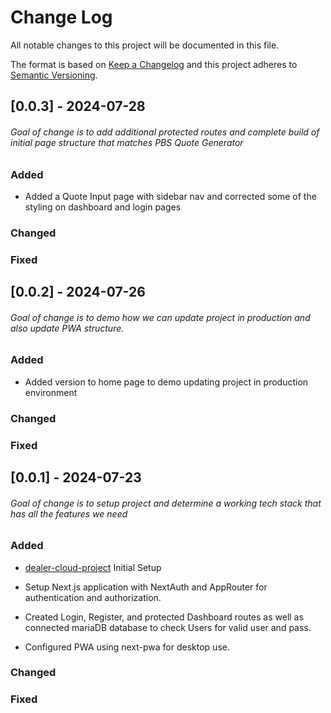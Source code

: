 
# Change Log
All notable changes to this project will be documented in this file.
 
The format is based on [Keep a Changelog](http://keepachangelog.com/)
and this project adheres to [Semantic Versioning](http://semver.org/).

## [0.0.3] - 2024-07-28

###### Goal of change is to add additional protected routes and complete build of initial page structure that matches PBS Quote Generator

### Added
  - Added a Quote Input page with sidebar nav and corrected some of the styling on dashboard and login pages
### Changed
 
### Fixed

## [0.0.2] - 2024-07-26

###### Goal of change is to demo how we can update project in production and also update PWA structure.

### Added 
- Added version to home page to demo updating project in production environment
  
### Changed
 
### Fixed
 
## [0.0.1] - 2024-07-23
  
###### Goal of change is to setup project and determine a working tech stack that has all the features we need

### Added

- [dealer-cloud-project](http://github.com/Temel00/dealer-cloud-project)
  Initial Setup

- Setup Next.js application with NextAuth and AppRouter for authentication and authorization.
- Created Login, Register, and protected Dashboard routes as well as connected mariaDB database to check Users for valid user and pass.
- Configured PWA using next-pwa for desktop use.

### Changed
 
### Fixed